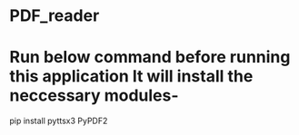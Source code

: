 # PDF_reader
# Run below command before running this application It will install the neccessary modules-

pip install pyttsx3 PyPDF2

